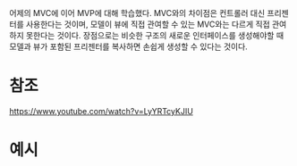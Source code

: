 어제의 MVC에 이어 MVP에 대해 학습했다.
MVC와의 차이점은 컨트롤러 대신 프리젠터를 사용한다는 것이며, 모델이 뷰에 직접 관여할 수 있는 MVC와는 다르게 직접 관여하지 못한다는 것이다.
장점으로는 비슷한 구조의 새로운 인터페이스를 생성해야할 때 모델과 뷰가 포함된 프리젠터를 복사하면 손쉽게 생성할 수 있다는 것이다.

# 참조
https://www.youtube.com/watch?v=LyYRTcyKJIU

# 예시

